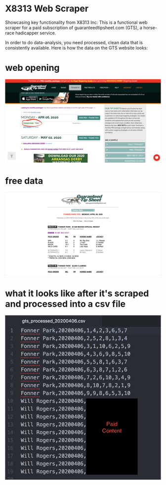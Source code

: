# X8313 Web Scraper
Showcasing key functionality from X8313 Inc: This is a functional web scraper for a paid subscription of guaranteedtipsheet.com (GTS), a horse-race hadicapper service. 

In order to do data-analysis, you need processed, clean data that is consistently available. Here is how the data on the GTS website looks:

# web opening
![](pics/gts_web_opening.png)

# free data
![](pics/gts_web_data.png)

# what it looks like after it's scraped and processed into a csv file
![](pics/gts_processed_data.png)
